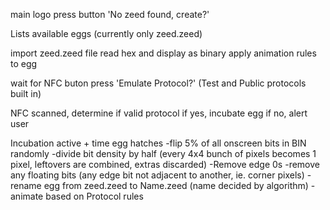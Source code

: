 main logo
press button
'No zeed found, create?'

Lists available eggs (currently only zeed.zeed)

import zeed.zeed file
read hex and display as binary
apply animation rules to egg

wait for NFC
buton press 'Emulate Protocol?' (Test and Public protocols built in)

NFC scanned, determine if valid protocol
if yes, incubate egg
if no, alert user

Incubation active + time 
egg hatches
-flip 5% of all onscreen bits in BIN randomly
-divide bit density by half (every 4x4 bunch of pixels becomes 1 pixel, leftovers are combined, extras discarded)
-Remove edge 0s
-remove any floating bits (any edge bit not adjacent to another, ie. corner pixels)
-rename egg from zeed.zeed to Name.zeed (name decided by algorithm)
-animate based on Protocol rules

